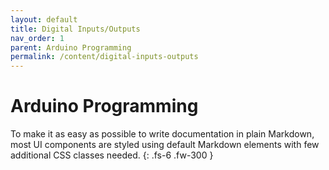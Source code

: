 ```yaml
---
layout: default
title: Digital Inputs/Outputs
nav_order: 1
parent: Arduino Programming
permalink: /content/digital-inputs-outputs
---
```


# Arduino Programming

To make it as easy as possible to write documentation in plain Markdown, most UI components are styled using default Markdown elements with few additional CSS classes needed.
{: .fs-6 .fw-300 }
